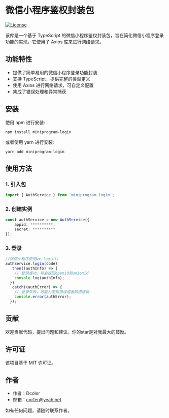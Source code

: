 # 微信小程序鉴权封装包

[![License](https://img.shields.io/badge/license-MIT-blue.svg)](https://github.com/your-username/your-repo/blob/main/LICENSE)

该库是一个基于 TypeScript 的微信小程序鉴权封装包，旨在简化微信小程序登录功能的实现。它使用了 Axios 库来进行网络请求。

## 功能特性

- 提供了简单易用的微信小程序登录功能封装
- 支持 TypeScript，提供完整的类型定义
- 使用 Axios 进行网络请求，可自定义配置
- 集成了错误处理和异常捕获

## 安装

使用 npm 进行安装:

```shell
npm install miniprogram-login
```

或者使用 yarn 进行安装:

```shell
yarn add miniprogram-login
```

## 使用方法

### 1. 引入包

```typescript
import { AuthService } from 'miniprogram-login';
```

### 2. 创建实例

```typescript
const authService = new AuthService({
    appid: **********,
    secret: **********
});
```

### 3. 登录

```typescript
//微信小程序使用wx.login()
authService.login(code)
  .then((authInfo) => {
    // 登录成功，将会返回openid和unionid
    console.log(authInfo);
  })
  .catch((authError) => {
    // 登录失败，可能为密钥错误或者网络错误
    console.error(authError);
  });
```

## 贡献

欢迎贡献代码，提出问题和建议。你的star是对我最大的鼓励。

## 许可证

该项目基于 MIT 许可证。

## 作者

- 作者：Dcolor
- 邮箱：corfer@yeah.net

如有任何问题，请随时联系作者。